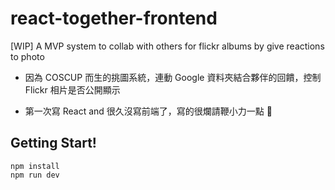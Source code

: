 # react-together-frontend
 [WIP] A MVP system to collab with others for flickr albums by give reactions to photo
 - 因為 COSCUP 而生的挑圖系統，連動 Google 資料夾結合夥伴的回饋，控制 Flickr 相片是否公開顯示


- 第一次寫 React and 很久沒寫前端了，寫的很爛請鞭小力一點 🥹


## Getting Start!
```
npm install
npm run dev
```
